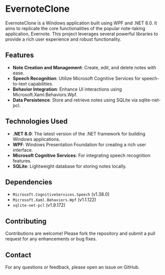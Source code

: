 # EvernoteClone

EvernoteClone is a Windows application built using WPF and .NET 8.0. It aims to replicate the core functionalities of the popular note-taking application, Evernote. This project leverages several powerful libraries to provide a rich user experience and robust functionality.

## Features

- **Note Creation and Management**: Create, edit, and delete notes with ease.
- **Speech Recognition**: Utilize Microsoft Cognitive Services for speech-to-text capabilities.
- **Behavior Integration**: Enhance UI interactions using Microsoft.Xaml.Behaviors.Wpf.
- **Data Persistence**: Store and retrieve notes using SQLite via sqlite-net-pcl.

## Technologies Used

- **.NET 8.0**: The latest version of the .NET framework for building Windows applications.
- **WPF**: Windows Presentation Foundation for creating a rich user interface.
- **Microsoft Cognitive Services**: For integrating speech recognition features.
- **SQLite**: Lightweight database for storing notes locally.

## Dependencies

- `Microsoft.CognitiveServices.Speech` (v1.38.0)
- `Microsoft.Xaml.Behaviors.Wpf` (v1.1.122)
- `sqlite-net-pcl` (v1.9.172)

## Contributing

Contributions are welcome! Please fork the repository and submit a pull request for any enhancements or bug fixes.

## Contact

For any questions or feedback, please open an issue on GitHub.
